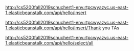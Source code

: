 http://cs5200fall2019schuchert1-env.rtpcwyazvc.us-east-1.elasticbeanstalk.com/api/hello/insert

http://cs5200fall2019schuchert1-env.rtpcwyazvc.us-east-1.elasticbeanstalk.com/api/hello/insert/Thank you TAs

http://cs5200fall2019schuchert1-env.rtpcwyazvc.us-east-1.elasticbeanstalk.com/api/hello/select/all
